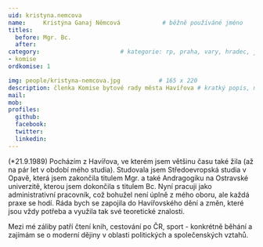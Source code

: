 ```yaml
---
uid: kristyna.nemcova
name:     Kristýna Ganaj Němcová      		# běžně používáné jméno
titles:
  before: Mgr. Bc.
  after:
category:                 		# kategorie: rp, praha, vary, hradec, jmk, senat
- komise
ordkomise: 1 

img: people/kristyna-nemcova.jpg           # 165 x 220
description: členka Komise bytové rady města Havířova # kratký popis, max 160 znaků
mail:
mob:
profiles:
  github:
  facebook:
  twitter:
  linkedin: 
---
```


(*21.9.1989) Pocházím z Havířova, ve kterém jsem většinu času také žila (až na pár let v období mého studia). Studovala jsem Středoevropská studia v Opavě, která jsem zakončila titulem Mgr. a také Andragogiku na Ostravské univerzitě, kterou jsem dokončila s titulem Bc. Nyní pracuji jako administrativní pracovník, což bohužel není úplně z mého oboru, ale každá praxe se hodí. Ráda bych se zapojila do Havířovského dění a změn, které jsou vždy potřeba a využila tak své teoretické znalosti.

Mezi mé záliby patří čtení knih, cestování po ČR, sport - konkrétně běhání a zajímám se o moderní dějiny v oblasti politických a společenských vztahů.
